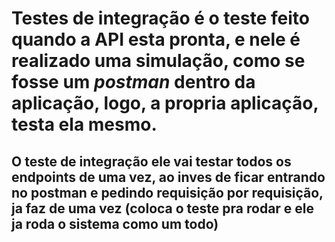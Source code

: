# Testes de integração é o teste feito quando a API esta pronta, e nele é realizado uma simulação, como se fosse um *postman* dentro da aplicação, logo, a propria aplicação, testa ela mesmo.

## O teste de integração ele vai testar todos os endpoints de uma vez, ao inves de ficar entrando no postman e pedindo requisição por requisição, ja faz de uma vez (coloca o teste pra rodar e ele ja roda o sistema como um todo)